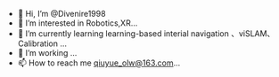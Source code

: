 - 👋 Hi, I’m @Divenire1998
- 👀 I’m interested in Robotics,XR...
- 🌱 I’m currently learning learning-based interial navigation 、viSLAM、 Calibration ...
- 💞️ I’m working  ...
- 📫 How to reach me qiuyue_olw@163.com...

<!---
Divenire1998/Divenire1998 is a ✨ special ✨ repository because its `README.md` (this file) appears on your GitHub profile.
You can click the Preview link to take a look at your changes.
--->
